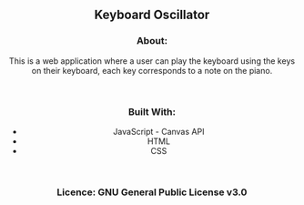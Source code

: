 <h2 align="center">Keyboard Oscillator</h2>


<h3 align="center">About: </h3>
<p align="center">This is a web application where a user can play the keyboard using the keys on their keyboard, each key corresponds to a note on the piano.</p>
<br />

<h3 align="center">Built With: </h3>

<ul align="center">
  <li>JavaScript - Canvas API</li>
  <li>HTML</li>
  <li>CSS</li>
</ul>

<br />

<h3 align="center">Licence: GNU General Public License v3.0</h3>
